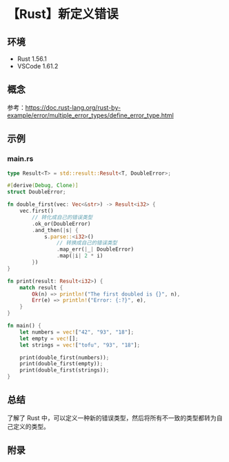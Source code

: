# 【Rust】新定义错误

## 环境

- Rust 1.56.1
- VSCode 1.61.2

## 概念

参考：<https://doc.rust-lang.org/rust-by-example/error/multiple_error_types/define_error_type.html>  

## 示例

### main.rs

```rust
type Result<T> = std::result::Result<T, DoubleError>;

#[derive(Debug, Clone)]
struct DoubleError;

fn double_first(vec: Vec<&str>) -> Result<i32> {
    vec.first()
        // 转化成自己的错误类型
        .ok_or(DoubleError)
        .and_then(|s| {
            s.parse::<i32>()
                // 转换成自己的错误类型
                .map_err(|_| DoubleError)
                .map(|i| 2 * i)
        })
}

fn print(result: Result<i32>) {
    match result {
        Ok(n) => println!("The first doubled is {}", n),
        Err(e) => println!("Error: {:?}", e),
    }
}

fn main() {
    let numbers = vec!["42", "93", "18"];
    let empty = vec![];
    let strings = vec!["tofu", "93", "18"];

    print(double_first(numbers));
    print(double_first(empty));
    print(double_first(strings));
}
```

## 总结

了解了 Rust 中，可以定义一种新的错误类型，然后将所有不一致的类型都转为自己定义的类型。

## 附录

